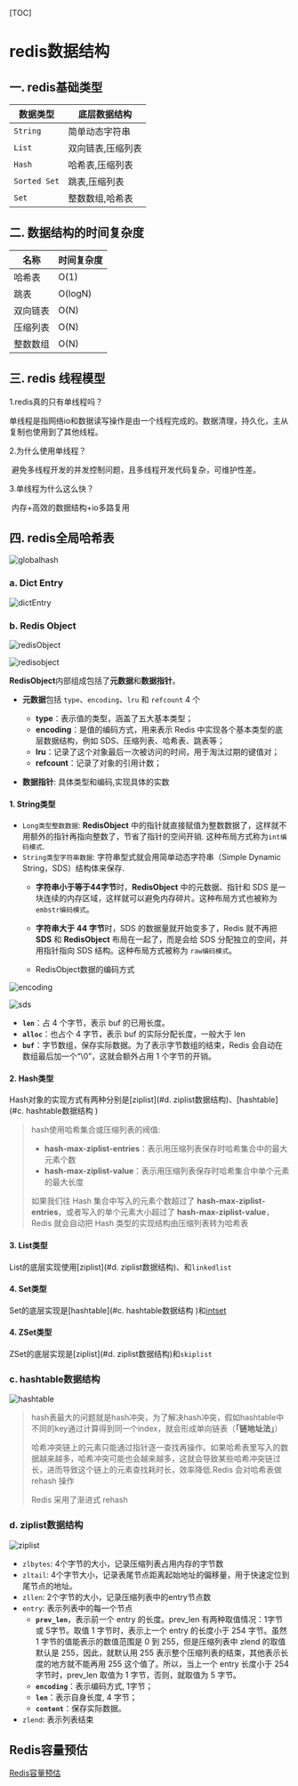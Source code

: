 [TOC]

# redis数据结构

## 一. redis基础类型 

| 数据类型     | 底层数据结构      |
| ------------ | ----------------- |
| `String`     | 简单动态字符串    |
| `List`       | 双向链表,压缩列表 |
| `Hash`       | 哈希表,压缩列表   |
| `Sorted Set` | 跳表,压缩列表     |
| `Set`        | 整数数组,哈希表   |

## 二. 数据结构的时间复杂度

| 名称     | 时间复杂度 |
| -------- | ---------- |
| 哈希表   | O(1)       |
| 跳表     | O(logN)    |
| 双向链表 | O(N)       |
| 压缩列表 | O(N)       |
| 整数数组 | O(N)       |

## 三. redis 线程模型

1.redis真的只有单线程吗？ 

​	单线程是指网络io和数据读写操作是由一个线程完成的。数据清理，持久化，主从复制也使用到了其他线程。 

2.为什么使用单线程？

​	避免多线程开发的并发控制问题，且多线程开发代码复杂，可维护性差。 

3.单线程为什么这么快？ 

​	内存+高效的数据结构+io多路复用

## 四. redis全局哈希表

![globalhash](asserts/globalhash.jpg)

### a. Dict Entry

![dictEntry](/home/thinkgo/go/proj/golang-difficult-interview/content/basic/redis核心技术/asserts/dictEntry.jpg)

### b. Redis Object

![redisObject](/home/thinkgo/go/proj/golang-difficult-interview/content/basic/redis核心技术/asserts/redisObject.jpg)

![redisobject](asserts/redisobject2.jpg)



**RedisObject**内部组成包括了**元数据**和**数据指针**。

- **元数据**包括 `type`、`encoding`、`lru` 和 `refcount` 4 个

  - **type**：表示值的类型，涵盖了五大基本类型；
  - **encoding**：是值的编码方式，用来表示 Redis 中实现各个基本类型的底层数据结构，例如 SDS、压缩列表、哈希表、跳表等；
  - **lru**：记录了这个对象最后一次被访问的时间，用于淘汰过期的键值对；
  - **refcount**：记录了对象的引用计数；
- **数据指针**: 具体类型和编码,实现具体的实数

#### 1. String类型 

- `Long类型整数数据`: **RedisObject** 中的指针就直接赋值为整数数据了，这样就不用额外的指针再指向整数了，节省了指针的空间开销. 这种布局方式称为`int编码模式`.
- `String类型字符串数据`:  字符串型式就会用简单动态字符串（Simple Dynamic String，SDS）结构体来保存.
  - **字符串小于等于44字节**时，**RedisObject** 中的元数据、指针和 SDS 是一块连续的内存区域，这样就可以避免内存碎片。这种布局方式也被称为 `embstr编码模式`。
  - **字符串大于 44 字节**时，SDS 的数据量就开始变多了，Redis 就不再把 **SDS** 和 **RedisObject** 布局在一起了，而是会给 SDS 分配独立的空间，并用指针指向 SDS 结构。这种布局方式被称为 `raw编码模式`。

  - RedisObject数据的编码方式

![encoding](/home/thinkgo/go/proj/golang-difficult-interview/content/basic/redis核心技术/asserts/encoding.jpg)

![sds](/home/thinkgo/go/proj/golang-difficult-interview/content/basic/redis核心技术/asserts/sds.jpg)

- **`len`**：占 4 个字节，表示 buf 的已用长度。
- **`alloc`**：也占个 4 字节，表示 buf 的实际分配长度，一般大于 len
- **`buf`**：字节数组，保存实际数据。为了表示字节数组的结束，Redis 会自动在数组最后加一个“\0”，这就会额外占用 1 个字节的开销。

#### 2. Hash类型 

Hash对象的实现方式有两种分别是[ziplist](#d. ziplist数据结构)、[hashtable](#c. hashtable数据结构 )

> hash使用哈希集合或压缩列表的阀值:
>
> - **hash-max-ziplist-entries**：表示用压缩列表保存时哈希集合中的最大元素个数
> - **hash-max-ziplist-value**：表示用压缩列表保存时哈希集合中单个元素的最大长度
>
> 如果我们往 Hash 集合中写入的元素个数超过了 **hash-max-ziplist-entries**，或者写入的单个元素大小超过了 **hash-max-ziplist-value**，Redis 就会自动把 Hash 类型的实现结构由压缩列表转为哈希表

#### 3. List类型

List的底层实现使用[ziplist](#d. ziplist数据结构)、和`linkedlist`

#### 4. Set类型 

Set的底层实现是[hashtable](#c. hashtable数据结构 )和[intset]()

#### 4. ZSet类型 

ZSet的底层实现是[ziplist](#d. ziplist数据结构)和`skiplist`

### c. hashtable数据结构

![hashtable](asserts/hashtable.png)

> hash表最大的问题就是hash冲突，为了解决hash冲突，假如hashtable中不同的key通过计算得到同一个index，就会形成单向链表（**「链地址法」**）
>
> 哈希冲突链上的元素只能通过指针逐一查找再操作。如果哈希表里写入的数据越来越多，哈希冲突可能也会越来越多，这就会导致某些哈希冲突链过长，进而导致这个链上的元素查找耗时长，效率降低.Redis 会对哈希表做 rehash 操作
>
> Redis 采用了渐进式 rehash

### d. ziplist数据结构

![ziplist](/home/thinkgo/go/proj/golang-difficult-interview/content/basic/redis核心技术/asserts/ziplist.jpg)

- `zlbytes`: 4个字节的大小，记录压缩列表占用内存的字节数
- `zltail`: 4个字节大小，记录表尾节点距离起始地址的偏移量，用于快速定位到尾节点的地址。
-  `zllen`: 2个字节的大小，记录压缩列表中的entry节点数
- `entry`: 表示列表中的每一个节点
  - **`prev_len`**，表示前一个 entry 的长度。prev_len 有两种取值情况：1字节或 5字节。取值 1 字节时，表示上一个 entry 的长度小于 254 字节。虽然 1 字节的值能表示的数值范围是 0 到 255，但是压缩列表中 zlend 的取值默认是 255，因此，就默认用 255 表示整个压缩列表的结束，其他表示长度的地方就不能再用 255 这个值了。所以，当上一个 entry 长度小于 254 字节时，prev_len 取值为 1 字节，否则，就取值为 5 字节。
  - **`encoding`**：表示编码方式, 1字节；
  - **`len`**：表示自身长度,  4 字节；
  - **`content`**：保存实际数据。
- `zlend`: 表示列表结束

## Redis容量预估

[Redis容量预估](http://www.redis.cn/redis_memory/)





